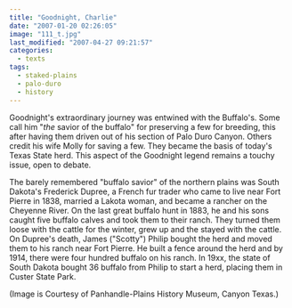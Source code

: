 ```yaml
---
title: "Goodnight, Charlie"
date: "2007-01-20 02:26:05"
image: "111_t.jpg"
last_modified: "2007-04-27 09:21:57"
categories:
  - texts
tags:
  - staked-plains
  - palo-duro
  - history  
---
```


Goodnight's extraordinary journey was entwined with the Buffalo's. Some call him "_the_ savior of the buffalo" for preserving a few for breeding, this after having them driven out of his section of Palo Duro Canyon. Others credit his wife Molly for saving a few. They became the basis of today's Texas State herd. This aspect of the Goodnight legend remains a touchy issue, open to debate.

The barely remembered "buffalo savior" of the northern plains was South Dakota's Frederick Dupree, a French fur trader who came to live near Fort Pierre in 1838, married a Lakota woman, and became a rancher on the Cheyenne River. On the last great buffalo hunt in 1883, he and his sons caught five buffalo calves and took them to their ranch. They turned them loose with the cattle for the winter, grew up and the stayed with the cattle.  On Dupree's death, James ("Scotty") Philip bought the herd and moved them to his ranch near Fort Pierre. He built a fence around the herd and by 1914, there were four hundred buffalo on his ranch. In 19xx, the state of South Dakota bought 36 buffalo from Philip to start a herd, placing them in Custer State Park.



(Image is Courtesy of Panhandle-Plains History Museum, Canyon Texas.)
